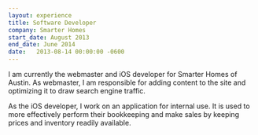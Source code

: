 ```yaml
---
layout: experience
title: Software Developer
company: Smarter Homes
start_date: August 2013
end_date: June 2014
date:   2013-08-14 00:00:00 -0600
---
```

I am currently the webmaster and iOS developer for Smarter Homes of Austin.
As webmaster, I am responsible for adding content to the site and optimizing it to draw search engine traffic.

As the iOS developer, I work on an application for internal use. It is used  to more effectively perform their bookkeeping and make sales by keeping prices and inventory readily available.